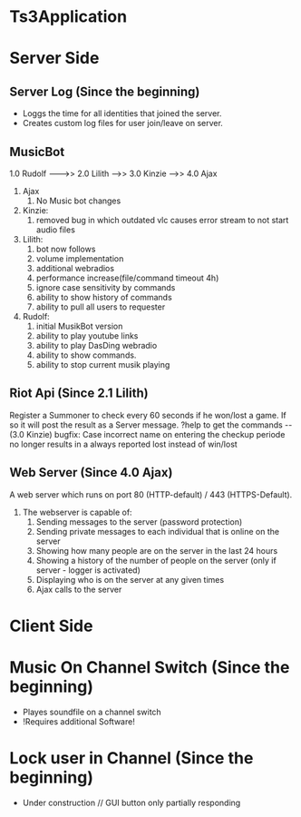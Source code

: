 # Ts3Application


# Server Side

## Server Log (Since the beginning)
- Loggs the time for all identities that joined the server. 
- Creates custom log files for user join/leave on server.

## MusicBot
1.0 Rudolf --->> 2.0 Lilith -->> 3.0 Kinzie -->> 4.0 Ajax

1. Ajax
    1. No Music bot changes
1. Kinzie:
    1. removed bug in which outdated vlc causes error stream to not start audio files
1. Lilith:
    1. bot now follows
    1. volume implementation
    1. additional webradios
    1. performance increase(file/command timeout 4h)
    1. ignore case sensitivity by commands
    1. ability to show history of commands
    1. ability to pull all users to requester
1. Rudolf:
   1. initial MusikBot version
   1. ability to play youtube links
   1. ability to play DasDing webradio 
   1. ability to show commands. 
   1. ability to stop current musik playing

## Riot Api (Since 2.1 Lilith)
Register a Summoner to check every 60 seconds if he won/lost a game. If so it will post the result as a Server message.
?help to get the commands
 -- (3.0 Kinzie) bugfix: Case incorrect name on entering the checkup periode no longer results in a always reported lost instead of win/lost

## Web Server (Since 4.0 Ajax)
A web server which runs on port 80 (HTTP-default) /  443 (HTTPS-Default). 

1. The webserver is capable of:
    1. Sending messages to the server (password protection)
    1. Sending private messages to each individual that is online on the server
    1. Showing how many people are on the server in the last 24 hours
    1. Showing a history of the number of people on the server (only if server - logger is activated)
    1. Displaying who is on the server at any given times
    1. Ajax calls to the server
    
# Client Side

# Music On Channel Switch (Since the beginning)
- Playes soundfile on a channel switch 
- !Requires additional Software!

# Lock user in Channel (Since the beginning)
- Under construction // GUI button only partially responding
